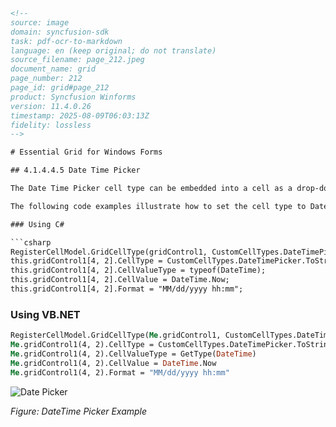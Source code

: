 ```html
<!-- 
source: image
domain: syncfusion-sdk
task: pdf-ocr-to-markdown
language: en (keep original; do not translate)
source_filename: page_212.jpeg
document_name: grid
page_number: 212
page_id: grid#page_212
product: Syncfusion Winforms
version: 11.4.0.26
timestamp: 2025-08-09T06:03:13Z
fidelity: lossless
-->

# Essential Grid for Windows Forms

## 4.1.4.4.5 Date Time Picker

The Date Time Picker cell type can be embedded into a cell as a drop-down container, where the date and time picker will be added in the drop-down. The cell value of the corresponding cell has to be specified as date value. Various formats of the date and time can be provided in the Format style property.

The following code examples illustrate how to set the cell type to DateTimePicker.

### Using C#

```csharp
RegisterCellModel.GridCellType(gridControl1, CustomCellTypes.DateTimePicker);
this.gridControl1[4, 2].CellType = CustomCellTypes.DateTimePicker.ToString();
this.gridControl1[4, 2].CellValueType = typeof(DateTime);
this.gridControl1[4, 2].CellValue = DateTime.Now;
this.gridControl1[4, 2].Format = "MM/dd/yyyy hh:mm";
```

### Using VB.NET

```vb
RegisterCellModel.GridCellType(Me.gridControl1, CustomCellTypes.DateTimePicker)
Me.gridControl1(4, 2).CellType = CustomCellTypes.DateTimePicker.ToString()
Me.gridControl1(4, 2).CellValueType = GetType(DateTime)
Me.gridControl1(4, 2).CellValue = DateTime.Now
Me.gridControl1(4, 2).Format = "MM/dd/yyyy hh:mm"
```

![Date Picker](attachment:DatePickerImage.png)

*Figure: DateTime Picker Example*

<!-- tags: [Syncfusion Winforms, Grid, DateTimePicker, Control, CellType] keywords: [cell type, date time picker, drop-down, format, cell value, custom cell types, date picker, Grid, code examples, DateTime, C#, VB.NET] -->
```